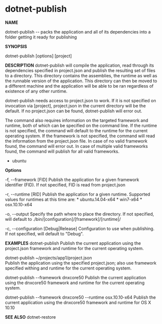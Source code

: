 dotnet-publish
==============

**NAME**

dotnet-publish -- packs the application and all of its dependencies into a folder getting it ready for publishing

**SYNOPSIS**

dotnet-publish [options] [project]

**DESCRIPTION**
dotnet-publish will compile the application, read through its dependencies specified in project.json and publish the resulting set of files to a directory. This directory contains the assemblies, the runtime as well as the runnable version of the application. This directory can then be moved to a different machine and the application will be able to be ran regardless of existence of any other runtime.  

dotnet-publish needs access to project.json to work. If it is not specified on invocation via [project], project.json in the current directory will be the default. If no project.json can be found, dotnet-publish will error out. 

The command also requires information on the targeted framework and runtime, both of which can be specified on the command line. If the runtime is not specified, the command will default to the runtime for the current operating system. If the framework is not specified, the command will read the information from the project.json file. In case of no valid framework found, the command will error out. In case of multiple valid frameworks found, the command will publish for all valid frameworks. 


* ubuntu

**Options**

-f, --framework [FID]
Publish the application for a given framework identifier (FID). If not specified, FID is read from project.json

-r, --runtime [RID]
Publish the application for a given runtime. Supported values for runtimes at this time are:
	* ubuntu.14.04-x64
	* win7-x64
	* osx.10.10-x64

-o, --output
Specify the path where to place the directory. If not specified, will default to ./bin/[configuration]/[framework]/[runtime]/

-c, --configuration [Debug|Release]
Configuration to use when publishing. If not specified, will default to "Debug".

  

**EXAMPLES**
dotnet-publish 
	Publish the current application using the project.json framework and runtime for the current operating system. 

dotnet-publish ~/projects/app1/project.json  
	Publish the application using the specified project.json; also use framework specified withing and runtime for the current operating system. 
	
dotnet-publish --framework dnxcore50
	Publish the current application using the dnxcore50 framework and runtime for the current operating system. 
	
dotnet-publish --framework dnxcore50 --runtime osx.10.10-x64
	Publish the current application using the dnxcore50 framework and runtime for OS X 10.10  
	
**SEE ALSO**
dotnet-restore
